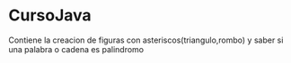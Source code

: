 # CursoJava
Contiene la creacion de figuras con asteriscos(triangulo,rombo) y saber si una palabra o cadena es palindromo
